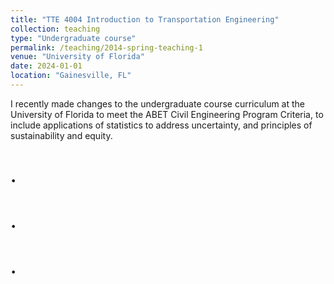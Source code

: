 ```yaml
---
title: "TTE 4004 Introduction to Transportation Engineering"
collection: teaching
type: "Undergraduate course"
permalink: /teaching/2014-spring-teaching-1
venue: "University of Florida"
date: 2024-01-01
location: "Gainesville, FL"
---
```


I recently made changes to the undergraduate course curriculum at the University of Florida to meet the ABET Civil Engineering Program Criteria, to include applications of statistics to address uncertainty, and principles of sustainability and equity. 

.
======

.
======

.
======
